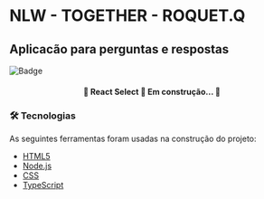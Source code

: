 # NLW - TOGETHER - ROQUET.Q
## Aplicacão para perguntas e respostas
![Badge](https://img.shields.io/badge/NLW-Rocketseat-%237159c1?style=for-the-badge&logo=ghost)
<h4 align="center"> 
	🚧  React Select 🚀 Em construção...  🚧
</h4>

### 🛠 Tecnologias

As seguintes ferramentas foram usadas na construção do projeto:

- [HTML5](https://www.w3schools.com/html/)
- [Node.js](https://nodejs.org/en/)
- [CSS](https://www.w3schools.com/css/)
- [TypeScript](https://www.javascript.com/)
